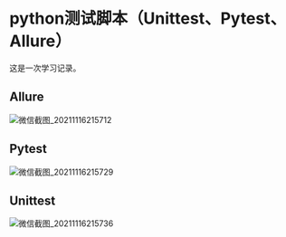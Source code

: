 # python测试脚本（Unittest、Pytest、Allure）

这是一次学习记录。

## Allure

![微信截图_20211116215712](https://user-images.githubusercontent.com/70384877/141998662-ae9e0406-ab6d-4124-a967-23c062cbbce8.png)

## Pytest

![微信截图_20211116215729](https://user-images.githubusercontent.com/70384877/141998690-1e8f10b0-363b-4ed4-8357-b820bf2039af.png)

## Unittest

![微信截图_20211116215736](https://user-images.githubusercontent.com/70384877/141998711-61c4b284-b518-43df-a71d-eb43c70b9983.png)
